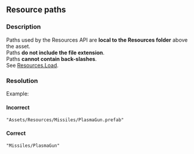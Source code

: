 ## Resource paths
### Description
Paths used by the Resources API are **local to the Resources folder** above the asset.  
Paths **do not include the file extension**.  
Paths **cannot contain back-slashes**.  
See [Resources.Load](https://docs.unity3d.com/ScriptReference/Resources.Load.html).

### Resolution
Example:
#### Incorrect
`"Assets/Resources/Missiles/PlasmaGun.prefab"`

#### Correct

`"Missiles/PlasmaGun"`